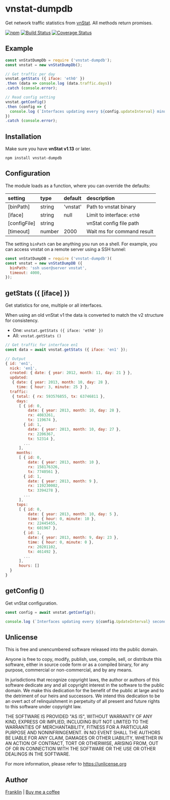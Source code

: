 vnstat-dumpdb
=============

Get network traffic statistics from [vnStat](https://github.com/vergoh/vnstat). All methods return promises.

[![npm](https://img.shields.io/npm/v/vnstat-dumpdb.svg?maxAge=3600)](https://github.com/fvdm/nodejs-vnstat-dumpdb/blob/master/CHANGELOG.md)
[![Build Status](https://github.com/fvdm/nodejs-vnstat-dumpdb/actions/workflows/node.js.yml/badge.svg?branch=master)](https://github.com/fvdm/nodejs-vnstat-dumpdb/actions/workflows/node.js.yml)
[![Coverage Status](https://coveralls.io/repos/github/fvdm/nodejs-vnstat-dumpdb/badge.svg?branch=master)](https://coveralls.io/github/fvdm/nodejs-vnstat-dumpdb?branch=master)


Example
-------

```js
const vnStatDumpDb = require ('vnstat-dumpdb');
const vnstat = new vnStatDumpDb();

// Get traffic per day
vnstat.getStats ({ iface: 'eth0' })
.then (data => console.log (data.traffic.days))
.catch (console.error);

// Read config setting
vnstat.getConfig()
.then (config => {
  console.log (`Interfaces updating every ${config.updateInterval} minutes`);
})
.catch (console.error);
```


Installation
------------

Make sure you have **vnStat v1.13** or later.

`npm install vnstat-dumpdb`


Configuration
-------------

The module loads as a function, where you can override
the defaults:

setting      | type   | default  | description
:------------|:-------|:---------|:-----------
[binPath]    | string | 'vnstat' | Path to vnstat binary
[iface]      | string | null     | Limit to interface: `eth0`
[configFile] | string |          | vnStat config file path
[timeout]    | number | 2000     | Wait ms for command result

The setting `binPath` can be anything you run on a shell.
For example, you can access vnstat on a remote server using a SSH tunnel:

```js
const vnStatDumpDB = require ('vnstat-dumpdb')(
const vnstat = new vnStatDumpDB ({
  binPath: 'ssh user@server vnstat',
  timeout: 4000,
});
```


getStats ({ [iface] })
--------

Get statistics for one, multiple or all interfaces.

When using an old vnStat v1 the data is converted
to match the v2 structure for consistency.
* One: `vnstat.getStats ({ iface: 'eth0' })`
* All: `vnstat.getStats ()`


```js
// Get traffic for interface en1
const data = await vnstat.getStats ({ iface: 'en1' });

// Output
{ id: 'en1',
  nick: 'en1',
  created: { date: { year: 2012, month: 11, day: 21 } },
  updated:
   { date: { year: 2013, month: 10, day: 28 },
     time: { hour: 3, minute: 25 } },
  traffic:
   { total: { rx: 593576855, tx: 63746811 },
     days:
      [ { id: 0,
          date: { year: 2013, month: 10, day: 28 },
          rx: 4083261,
          tx: 119674 },
        { id: 1,
          date: { year: 2013, month: 10, day: 27 },
          rx: 2206367,
          tx: 52314 },
        ...
      ],
     months:
      [ { id: 0,
          date: { year: 2013, month: 10 },
          rx: 158176326,
          tx: 7740561 },
        { id: 1,
          date: { year: 2013, month: 9 },
          rx: 119230002,
          tx: 3394278 },
        ...
      ],
     tops:
      [ { id: 0,
          date: { year: 2013, month: 10, day: 5 },
          time: { hour: 0, minute: 10 },
          rx: 22445455,
          tx: 601967 },
        { id: 1,
          date: { year: 2013, month: 9, day: 23 },
          time: { hour: 0, minute: 0 },
          rx: 20201102,
          tx: 461492 },
        ...
      ],
      hours: []
  }
}
```


getConfig ()
---------

Get vnStat configuration.

```js
const config = await vnstat.getConfig();

console.log (`Interfaces updating every ${config.UpdateInterval} seconds`);
```


Unlicense
---------

This is free and unencumbered software released into the public domain.

Anyone is free to copy, modify, publish, use, compile, sell, or
distribute this software, either in source code form or as a compiled
binary, for any purpose, commercial or non-commercial, and by any
means.

In jurisdictions that recognize copyright laws, the author or authors
of this software dedicate any and all copyright interest in the
software to the public domain. We make this dedication for the benefit
of the public at large and to the detriment of our heirs and
successors. We intend this dedication to be an overt act of
relinquishment in perpetuity of all present and future rights to this
software under copyright law.

THE SOFTWARE IS PROVIDED "AS IS", WITHOUT WARRANTY OF ANY KIND,
EXPRESS OR IMPLIED, INCLUDING BUT NOT LIMITED TO THE WARRANTIES OF
MERCHANTABILITY, FITNESS FOR A PARTICULAR PURPOSE AND NONINFRINGEMENT.
IN NO EVENT SHALL THE AUTHORS BE LIABLE FOR ANY CLAIM, DAMAGES OR
OTHER LIABILITY, WHETHER IN AN ACTION OF CONTRACT, TORT OR OTHERWISE,
ARISING FROM, OUT OF OR IN CONNECTION WITH THE SOFTWARE OR THE USE OR
OTHER DEALINGS IN THE SOFTWARE.

For more information, please refer to <https://unlicense.org>


Author
------

[Franklin](https://fvdm.com)
| [Buy me a coffee](https://fvdm.com/donating)
